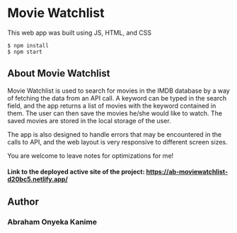 # Movie Watchlist

This web app was built using JS, HTML, and CSS

```
$ npm install
$ npm start
````

## About Movie Watchlist

Movie Watchlist is used to search for movies in the IMDB database by a way of fetching the data from an API call. A keyword can be typed in the search field, and the app returns a list of movies with the keyword contained in them. The user can then save the movies he/she would like to watch. The saved movies are stored in the local storage of the user.

The app is also designed to handle errors that may be encountered in the calls to API, and the web layout is very responsive to different screen sizes.

You are welcome to leave notes for optimizations for me!

#### Link to the deployed active site of the project: https://ab-moviewatchlist-d20bc5.netlify.app/


## Author
### Abraham Onyeka Kanime
